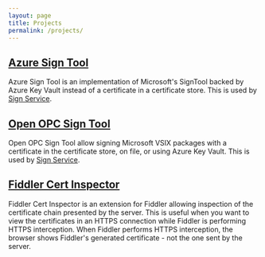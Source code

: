 ```yaml
---
layout: page
title: Projects
permalink: /projects/
---
```


## [Azure Sign Tool][1]
Azure Sign Tool is an implementation of Microsoft's SignTool backed by Azure
Key Vault instead of a certificate in a certificate store. This is used by
[Sign Service][2].

## [Open OPC Sign Tool][3]
Open OPC Sign Tool allow signing Microsoft VSIX packages with a certificate
in the certificate store, on file, or using Azure Key Vault. This is used by
[Sign Service][2].

## [Fiddler Cert Inspector][4]
Fiddler Cert Inspector is an extension for Fiddler allowing inspection of the
certificate chain presented by the server. This is useful when you want to view
the certificates in an HTTPS connection while Fiddler is performing HTTPS
interception. When Fiddler performs HTTPS interception, the browser shows
Fiddler's generated certificate - not the one sent by the server.

[1]: https://github.com/vcsjones/AzureSignTool
[2]: https://github.com/onovotny/SignService/
[3]: https://github.com/vcsjones/OpenOpcSignTool
[4]: https://github.com/vcsjones/FiddlerCert